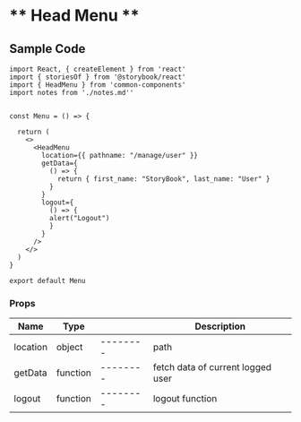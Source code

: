 # ** Head Menu **

## Sample Code

```
import React, { createElement } from 'react'
import { storiesOf } from '@storybook/react'
import { HeadMenu } from 'common-components'
import notes from './notes.md''


const Menu = () => {

  return (
    <>
      <HeadMenu
        location={{ pathname: "/manage/user" }}
        getData={
          () => {
            return { first_name: "StoryBook", last_name: "User" }
          }
        }
        logout={
          () => {
          alert("Logout")
          }
        }
      />
    </>
  )
}

export default Menu

```

### Props

| Name     | Type     |          | Description                       |
| -------- | -------- | -------- | --------------------------------- |
| location | object   | -------- | path                              |
| getData  | function | -------- | fetch data of current logged user |
| logout   | function | -------- | logout function                   |

